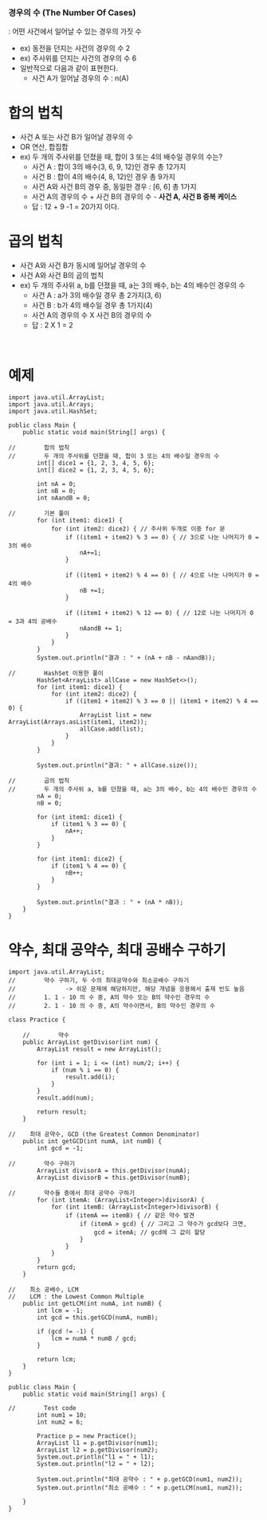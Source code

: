 ### 경우의 수 (The Number Of Cases)
: 어떤 사건에서 일어날 수 있는 경우의 가짓 수
- ex) 동전을 던지는 사건의 경우의 수 2
- ex) 주사위를 던지는 사건의 경우의 수 6
- 일반적으로 다음과 같이 표현한다.
  - 사건 A가 일어날 경우의 수 : n(A)

# 합의 법칙
- 사건 A 또는 사건 B가 일어날 경우의 수
- OR 연산, 합집합
- ex) 두 개의 주사위를 던졌을 때, 합이 3 또는 4의 배수일 경우의 수는?
  - 사건 A : 합이 3의 배수(3, 6, 9, 12)인 경우 총 12가지
  - 사건 B : 합이 4의 배수(4, 8, 12)인 경우 총 9가지
  - 사건 A와 사건 B의 경우 중, 동일한 경우 : [6, 6] 총 1가지
  - 사건 A의 경우의 수 + 사건 B의 경우의 수 - **사건 A, 사건 B 중복 케이스**
  - 답 : 12 + 9 -1 = 20가지 이다.

# 곱의 법칙
- 사건 A와 사건 B가 동시에 일어날 경우의 수
- 사건 A와 사건 B의 곱의 법칙
- ex) 두 개의 주사위 a, b를 던졌을 때, a는 3의 배수, b는 4의 배수인 경우의 수
  - 사건 A : a가 3의 배수일 경우 총 2가지(3, 6)
  - 사건 B : b가 4의 배수일 경우 총 1가지(4)
  - 사건 A의 경우의 수 X 사건 B의 경우의 수
  - 답 : 2 X 1 = 2 

<br>

# 예제
```
import java.util.ArrayList;
import java.util.Arrays;
import java.util.HashSet;

public class Main {
    public static void main(String[] args) {

//        합의 법칙
//        두 개의 주사위를 던졌을 때, 합이 3 또는 4의 배수일 경우의 수
        int[] dice1 = {1, 2, 3, 4, 5, 6};
        int[] dice2 = {1, 2, 3, 4, 5, 6};

        int nA = 0;
        int nB = 0;
        int nAandB = 0;

//        기본 풀이
        for (int item1: dice1) {
            for (int item2: dice2) { // 주사위 두개로 이중 for 문
                if ((item1 + item2) % 3 == 0) { // 3으로 나눈 나머지가 0 = 3의 배수
                    nA+=1;
                }

                if ((item1 + item2) % 4 == 0) { // 4으로 나눈 나머지가 0 = 4의 배수
                    nB +=1;
                }

                if ((item1 + item2) % 12 == 0) { // 12로 나눈 나머지가 0 = 3과 4의 공배수
                    nAandB += 1;
                }
            }
        }
        System.out.println("결과 : " + (nA + nB - nAandB));

//        HashSet 이용한 풀이
        HashSet<ArrayList> allCase = new HashSet<>();
        for (int item1: dice1) {
            for (int item2: dice2) {
                if ((item1 + item2) % 3 == 0 || (item1 + item2) % 4 == 0) {
                    ArrayList list = new ArrayList(Arrays.asList(item1, item2));
                    allCase.add(list);
                }
            }
        }

        System.out.println("결과: " + allCase.size());

//        곱의 법칙
//        두 개의 주사위 a, b를 던졌을 때, a는 3의 배수, b는 4의 배수인 경우의 수
        nA = 0;
        nB = 0;

        for (int item1: dice1) {
            if (item1 % 3 == 0) {
                nA++;
            }
        }

        for (int item1: dice2) {
            if (item1 % 4 == 0) {
                nB++;
            }
        }

        System.out.println("결과 : " + (nA * nB));
    }
}

```

# 약수, 최대 공약수, 최대 공배수 구하기
```
import java.util.ArrayList;
//        약수 구하기, 두 수의 최대공약수와 최소공배수 구하기
//              -> 쉬운 문제에 해당하지만, 해당 개념을 응용해서 출제 빈도 높음
//        1. 1 - 10 의 수 중, A의 약수 또는 B의 약수인 경우의 수
//        2. 1 - 10 의 수 중, A의 약수이면서, B의 약수인 경우의 수

class Practice {

    //        약수
    public ArrayList getDivisor(int num) {
        ArrayList result = new ArrayList();

        for (int i = 1; i <= (int) num/2; i++) {
            if (num % i == 0) {
                result.add(i);
            }
        }
        result.add(num);

        return result;
    }

//    최대 공약수, GCD (the Greatest Common Denominator)
    public int getGCD(int numA, int numB) {
        int gcd = -1;

//        약수 구하기
        ArrayList divisorA = this.getDivisor(numA);
        ArrayList divisorB = this.getDivisor(numB);

//        약수들 중에서 최대 공약수 구하기
        for (int itemA: (ArrayList<Integer>)divisorA) {
            for (int itemB: (ArrayList<Integer>)divisorB) {
                if (itemA == itemB) { // 같은 약수 발견
                    if (itemA > gcd) { // 그리고 그 약수가 gcd보다 크면,
                        gcd = itemA; // gcd에 그 값이 할당
                    }
                }
            }
        }
        return gcd;
    }

//    최소 공배수, LCM
//    LCM : the Lowest Common Multiple
    public int getLCM(int numA, int numB) {
        int lcm = -1;
        int gcd = this.getGCD(numA, numB);

        if (gcd != -1) {
            lcm = numA * numB / gcd;
        }

        return lcm;
    }
}

public class Main {
    public static void main(String[] args) {

//        Test code
        int num1 = 10;
        int num2 = 6;

        Practice p = new Practice();
        ArrayList l1 = p.getDivisor(num1);
        ArrayList l2 = p.getDivisor(num2);
        System.out.println("l1 = " + l1);
        System.out.println("l2 = " + l2);

        System.out.println("최대 공약수 : " + p.getGCD(num1, num2));
        System.out.println("최소 공배수 : " + p.getLCM(num1, num2));

    }
}
```